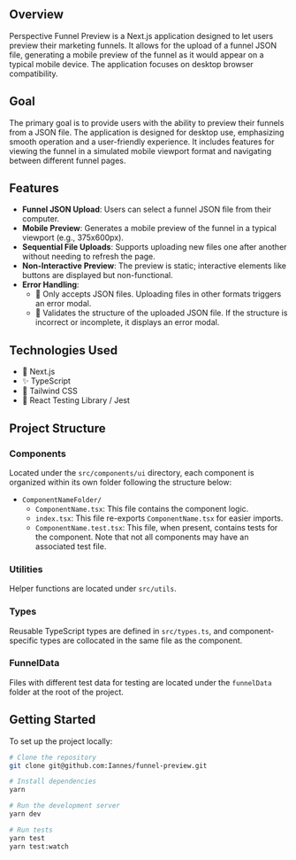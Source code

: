 ## Overview

Perspective Funnel Preview is a Next.js application designed to let users preview their marketing funnels. It allows for the upload of a funnel JSON file, generating a mobile preview of the funnel as it would appear on a typical mobile device. The application focuses on desktop browser compatibility.

## Goal

The primary goal is to provide users with the ability to preview their funnels from a JSON file. The application is designed for desktop use, emphasizing smooth operation and a user-friendly experience. It includes features for viewing the funnel in a simulated mobile viewport format and navigating between different funnel pages.

## Features

- **Funnel JSON Upload**: Users can select a funnel JSON file from their computer.
- **Mobile Preview**: Generates a mobile preview of the funnel in a typical viewport (e.g., 375x600px).
- **Sequential File Uploads**: Supports uploading new files one after another without needing to refresh the page.
- **Non-Interactive Preview**: The preview is static; interactive elements like buttons are displayed but non-functional.
- **Error Handling**:
  - 🚫 Only accepts JSON files. Uploading files in other formats triggers an error modal.
  - 🚫 Validates the structure of the uploaded JSON file. If the structure is incorrect or incomplete, it displays an error modal.

## Technologies Used

- 🚀 Next.js
- ✨ TypeScript
- 🎨 Tailwind CSS
- 🧪 React Testing Library / Jest


## Project Structure

### Components

Located under the `src/components/ui` directory, each component is organized within its own folder following the structure below:

- `ComponentNameFolder/`
  - `ComponentName.tsx`: This file contains the component logic.
  - `index.tsx`: This file re-exports `ComponentName.tsx` for easier imports.
  - `ComponentName.test.tsx`: This file, when present, contains tests for the component. Note that not all components may have an associated test file.

### Utilities

Helper functions are located under `src/utils`.

### Types

Reusable TypeScript types are defined in `src/types.ts`, and component-specific types are collocated in the same file as the component.

### FunnelData

Files with different test data for testing are located under the `funnelData` folder at the root of the project.

## Getting Started

To set up the project locally:

```bash
# Clone the repository
git clone git@github.com:Iannes/funnel-preview.git

# Install dependencies
yarn

# Run the development server
yarn dev

# Run tests
yarn test
yarn test:watch
```
